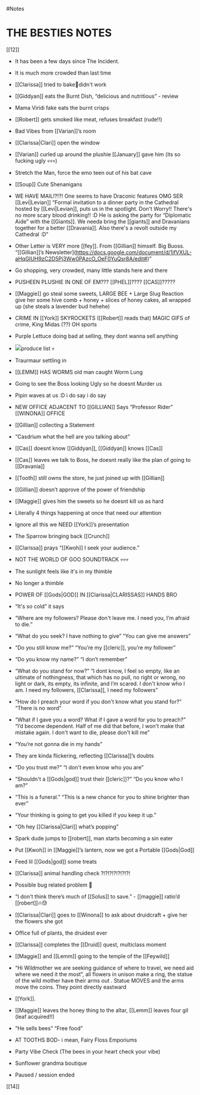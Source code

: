 #Notes 

# THE BESTIES NOTES

[[12]]

-   It has been a few days since The Incident.
    
-   It is much more crowded than last time
    
-   [[Clarissa]] tried to bake🧍didn't work
    
-   [[Giddyan]] eats the Burnt Dish, “delicious and nutritious” - review
    
-   Mama Viridi fake eats the burnt crisps
    
-   [[Robert]] gets smoked like meat, refuses breakfast (rude!!)
    
-   Bad Vibes from [[Varian]]’s room
    
-   [[Clarissa|Clari]] open the window
    
-   [[Varian]] curled up around the plushie [[January]] gave him (its so fucking ugly 💀💀💀)
    
-   Stretch the Man, force the emo teen out of his bat cave
    
-   [[Soup]] Cute Shenanigans
    
-   WE HAVE MAIL!?!?! One seems to have Draconic features OMG SER [[Levi|Levian]] “Formal invitation to a dinner party in the Cathedral hosted by [[Levi|Levian]], puts us in the spotlight. Don't Worry!! There's no more scary blood drinking!! :D He is asking the party for “Diplomatic Aide” with the [[Giants]]. We needa bring the [[giants]] and Dravanians together for a better [[Dravania]]. Also there's a revolt outside my Cathedral :D”
    
-   Other Letter is VERY more [[fey]]. From [[Gillian]] himself. Big Buoss. “[[Gillian]]’s Newsletter](https://docs.google.com/document/d/1ifVXUL-aHqGIUH9zC2D5Pj3Ww0PAzcO_OeF0YuQsr8A/edit#)”
    
-   Go shopping, very crowded, many little stands here and there
    
-   PUSHEEN PLUSHIE IN ONE OF EM??? [[PHEL]]???? [[CAS]]?????
    
-   [[Maggie]] go steal some sweets, LARGE BEE + Large Slug Reaction give her some hive comb + honey + slices of honey cakes, all wrapped up (she steals a lavender bud hehehe)
    
-   CRIME IN [[York]] SKYROCKETS ([[Robert]] reads that) MAGIC GIFS of crime, King Midas (??) OH sports
    
-   Purple Lettuce doing bad at selling, they dont wanna sell anything
    
-   ![](https://lh6.googleusercontent.com/Q2JrrhKL6bCUjJHVoPHkMNOkYF4FauVlPkCJCjc9nUXH1NWFeVUrlr5UC_F-BvMb3sS8l_sLZ2oXQmvzgnK4-kAM9kApKqawdTr-13I9C1HfHIoWbH_5FjaDj9AppFlugggcHtDToVbvScmDMw)produce list 💀
    
-   Traurmaur settling in
    
-   [[LEMM]] HAS WORMS old man caught Worm Lung
    
-   Going to see the Boss looking Ugly so he doesnt Murder us
    
-   Pipin waves at us :D i do say i do say
    
-   NEW OFFICE ADJACENT TO [[GILLIAN]] Says “Professor Rider” [[WINONA]] OFFICE
    
-   [[Gillian]] collecting a Statement
    
-   “Casdrium what the hell are you talking about”
    
-   [[Cas]] doesnt know [[Giddyan]], [[Giddyan]] knows [[Cas]]
    
-   [[Cas]] leaves we talk to Boss, he doesnt really like the plan of going to [[Dravania]]
    
-   [[Tooth]] still owns the store, he just joined up with [[Gillian]]
    
-   [[Gillian]] doesn’t approve of the power of friendship
    
-   [[Maggie]] gives him the sweets so he doesnt kill us as hard
    
-   Literally 4 things happening at once that need our attention
    

-   Ignore all this we NEED [[York]]’s presentation
    

-   The Sparrow bringing back [[Crunch]]
    
-   [[Clarissa]] prays “[[Kwoh]] I seek your audience.”
    

-   NOT THE WORLD OF GOO SOUNDTRACK 💀💀💀
    
-   The sunlight feels like it's in my thimble
    
-   No longer a thimble
    
-   POWER OF [[Gods|GOD]] IN [[Clarissa|CLARISSAS]] HANDS BRO
    
-   “It's so cold” it says
    
-   “Where are my followers? Please don't leave me. I need you, I’m afraid to die.”
    
-   “What do you seek? I have nothing to give” “You can give me answers”
    
-   “Do you still know me?” “You’re my [[cleric]], you’re my follower”
    
-   “Do you know my name?” “I don’t remember” 
    
-   “What do you stand for now?” “I dont know, I feel so empty, like an ultimate of nothingness, that which has no pull, no right or wrong, no light or dark, its empty, its infinite, and I’m scared. I don't know who I am. I need my followers, [[Clarissa]], I need my followers”
    
-   “How do I preach your word if you don't know what you stand for?” “There is no word” 
    
-   “What if I gave you a word? What if I gave a word for you to preach?” “I’d become dependent. Half of me did that before, I won't make that mistake again. I don't want to die, please don't kill me”
    
-   “You’re not gonna die in my hands”
    
-   They are kinda flickering, reflecting [[Clarissa]]’s doubts
    
-   “Do you trust me?” “I don't even know who you are”
    
-   “Shouldn't a [[Gods|god]] trust their [[cleric]]?” “Do you know who I am?”
    
-   “This is a funeral.” “This is a new chance for you to shine brighter than ever”
    
-   “Your thinking is going to get you killed if you keep it up.”
    

-   “Oh hey [[Clarissa|Clari]] what’s popping”
    
-   Spark dude jumps to [[robert]], man starts becoming a sin eater
    
-   Put [[Kwoh]] in [[Maggie]]’s lantern, now we got a Portable [[Gods|God]]
    
-   Feed lil [[Gods|god]] some treats
    
-   [[Clarissa]] animal handling check ?!?!?!?!?!?!?!
    
-   Possible bug related problem 🤨
    
-   “I don't think there’s much of [[Solus]] to save.” - [[maggie]] ratio’d [[robert]]🔥😓
    
-   [[Clarissa|Clari]] goes to [[Winona]] to ask about druidcraft + give her the flowers she got 
    
-   Office full of plants, the druidest ever
    
-   [[Clarissa]] completes the [[Druid]] quest, multiclass moment
    
-   [[Maggie]] and [[Lemm]] going to the temple of the [[Feywild]]
    
-   “Hi Wildmother we are seeking guidance of where to travel, we need aid where we need it the most”, all flowers in unison make a ring, the statue of the wild mother have their arms out . Statue MOVES and the arms move the coins. They point directly eastward
    
-   [[York]].
    
-   [[Maggie]] leaves the honey thing to the altar, [[Lemm]] leaves four gil (leaf acquired!!)
    
-   “He sells bees” “Free food”
    
-   AT TOOTHS BOD- i mean, Fairy Floss Emporiums
    
-   Party Vibe Check (The bees in your heart check your vibe)
    
-   Sunflower grandma boutique 
    
-   Paused / session ended

[[14]]